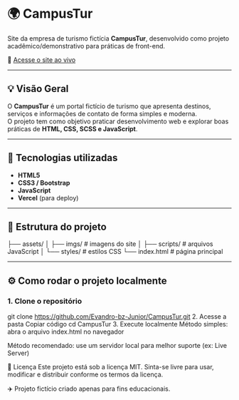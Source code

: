 # 🌍 CampusTur

Site da empresa de turismo fictícia **CampusTur**, desenvolvido como projeto acadêmico/demonstrativo para práticas de front-end.  

🔗 [Acesse o site ao vivo](https://campus-tur.vercel.app)  

---

## 💡 Visão Geral

O **CampusTur** é um portal fictício de turismo que apresenta destinos, serviços e informações de contato de forma simples e moderna.  
O projeto tem como objetivo praticar desenvolvimento web e explorar boas práticas de **HTML, CSS, SCSS e JavaScript**.

---

## 🧰 Tecnologias utilizadas

- **HTML5**  
- **CSS3 / Bootstrap**  
- **JavaScript**  
- **Vercel** (para deploy)  

---

## 📁 Estrutura do projeto

├── assets/
│ ├── imgs/ # imagens do site
│ ├── scripts/ # arquivos JavaScript
│ └── styles/ # estilos CSS
└── index.html # página principal

---

## ⚙️ Como rodar o projeto localmente

### 1. Clone o repositório
git clone https://github.com/Evandro-bz-Junior/CampusTur.git
2. Acesse a pasta
Copiar código
cd CampusTur
3. Execute localmente
Método simples: abra o arquivo index.html no navegador

Método recomendado: use um servidor local para melhor suporte (ex: Live Server)


📄 Licença
Este projeto está sob a licença MIT.
Sinta-se livre para usar, modificar e distribuir conforme os termos da licença.

✈️ Projeto fictício criado apenas para fins educacionais.
